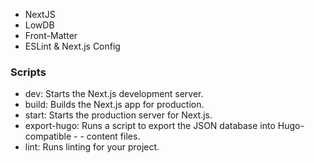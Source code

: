 - NextJS
- LowDB
- Front-Matter
- ESLint & Next.js Config

### Scripts

- dev: Starts the Next.js development server.
- build: Builds the Next.js app for production.
- start: Starts the production server for Next.js.
- export-hugo: Runs a script to export the JSON database into Hugo-compatible - - content files.
- lint: Runs linting for your project.
